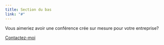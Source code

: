 ```yaml
---
title: Section du bas
link: "#"
---
```


Vous aimeriez avoir une conférence crée sur mesure pour votre entreprise?

<a class="button" href="/contact" target="_self">Contactez-moi</a>
